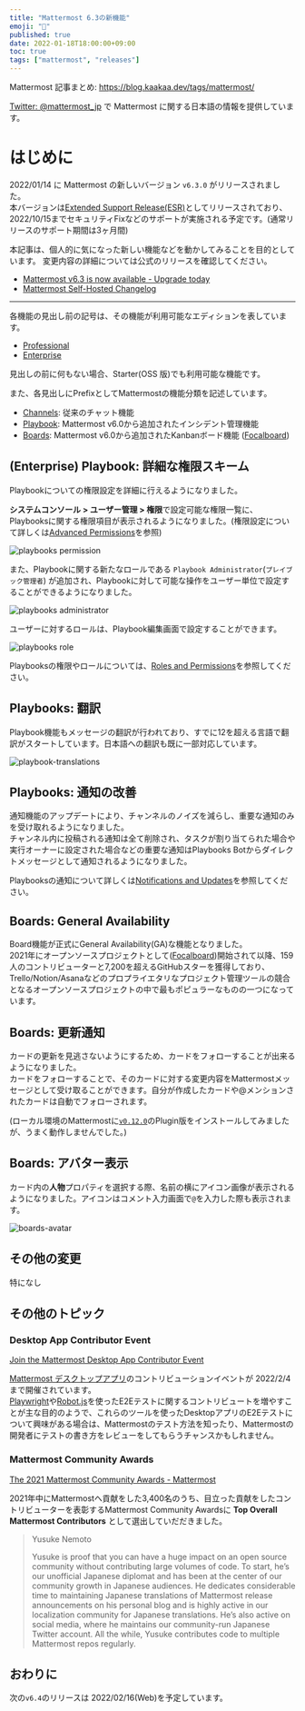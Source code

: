 ```yaml
---
title: "Mattermost 6.3の新機能"
emoji: "🎉"
published: true
date: 2022-01-18T18:00:00+09:00
toc: true
tags: ["mattermost", "releases"]
---
```


Mattermost 記事まとめ: https://blog.kaakaa.dev/tags/mattermost/

[Twitter: @mattermost_jp](https://twitter.com/mattermost_jp?lang=ja) で Mattermost に関する日本語の情報を提供しています。

# はじめに

2022/01/14 に Mattermost の新しいバージョン `v6.3.0` がリリースされました。  
本バージョンは[Extended Support Release(ESR)](https://docs.mattermost.com/upgrade/extended-support-release.html)としてリリースされており、2022/10/15までセキュリティFixなどのサポートが実施される予定です。(通常リリースのサポート期間は3ヶ月間)

本記事は、個人的に気になった新しい機能などを動かしてみることを目的としています。
変更内容の詳細については公式のリリースを確認してください。

- [Mattermost v6\.3 is now available \- Upgrade today](https://mattermost.com/blog/mattermost-v6-3-is-now-available/)
- [Mattermost Self\-Hosted Changelog](https://docs.mattermost.com/install/self-managed-changelog.html#release-v6-3-extended-support-release)

---

各機能の見出し前の記号は、その機能が利用可能なエディションを表しています。

- [Professional](https://mattermost.com/pricing/)
- [Enterprise](https://mattermost.com/pricing/)

見出しの前に何もない場合、Starter(OSS 版)でも利用可能な機能です。

また、各見出しにPrefixとしてMattermostの機能分類を記述しています。

- [Channels](https://docs.mattermost.com/guides/channels.html): 従来のチャット機能
- [Playbook](https://docs.mattermost.com/guides/playbooks.html): Mattermost v6.0から追加されたインシデント管理機能
- [Boards](https://docs.mattermost.com/guides/boards.html): Mattermost v6.0から追加されたKanbanボード機能 ([Focalboard](https://www.focalboard.com/))

## (Enterprise) Playbook: 詳細な権限スキーム

Playbookについての権限設定を詳細に行えるようになりました。

**システムコンソール > ユーザー管理 > 権限**で設定可能な権限一覧に、Playbooksに関する権限項目が表示されるようになりました。(権限設定について詳しくは[Advanced Permissions](https://docs.mattermost.com/onboard/advanced-permissions.html)を参照)

![playbooks permission](https://blog.kaakaa.dev/images/posts/mattermost/releases-6.3/playbooks-permission.png)

また、Playbookに関する新たなロールである `Playbook Administrator`(`プレイブック管理者`) が追加され、Playbookに対して可能な操作をユーザー単位で設定することができるようになりました。

![playbooks administrator](https://blog.kaakaa.dev/images/posts/mattermost/releases-6.3/playbooks-administrator.png)

ユーザーに対するロールは、Playbook編集画面で設定することができます。

![playbooks role](https://blog.kaakaa.dev/images/posts/mattermost/releases-6.3/playbooks-role.png)

Playbooksの権限やロールについては、[Roles and Permissions](https://docs.mattermost.com/playbooks/playbook-permissions.html)を参照してください。

## Playbooks: 翻訳

Playbook機能もメッセージの翻訳が行われており、すでに12を超える言語で翻訳がスタートしています。日本語への翻訳も既に一部対応しています。

![playbook-translations](https://blog.kaakaa.dev/images/posts/mattermost/releases-6.3/playbooks-translations.png)

## Playbooks: 通知の改善

通知機能のアップデートにより、チャンネルのノイズを減らし、重要な通知のみを受け取れるようになりました。  
チャンネル内に投稿される通知は全て削除され、タスクが割り当てられた場合や実行オーナーに設定された場合などの重要な通知はPlaybooks Botからダイレクトメッセージとして通知されるようになりました。

Playbooksの通知について詳しくは[Notifications and Updates](https://docs.mattermost.com/playbooks/notifications-and-updates.html)を参照してください。

## Boards: General Availability

Board機能が正式にGeneral Availability(GA)な機能となりました。  
2021年にオープンソースプロジェクトとして([Focalboard](https://github.com/mattermost/focalboard))開始されて以降、159人のコントリビューターと7,200を超えるGitHubスターを獲得しており、Trello/Notion/Asanaなどのプロプライエタリなプロジェクト管理ツールの競合となるオープンソースプロジェクトの中で最もポピュラーなものの一つになっています。

## Boards: 更新通知

カードの更新を見逃さないようにするため、カードをフォローすることが出来るようになりました。  
カードをフォローすることで、そのカードに対する変更内容をMattermostメッセージとして受け取ることができます。自分が作成したカードや@メンションされたカードは自動でフォローされます。

(ローカル環境のMattermostに[`v0.12.0`](https://github.com/mattermost/focalboard/releases/tag/v0.12.0)のPlugin版をインストールしてみましたが、うまく動作しませんでした。)

## Boards: アバター表示

カード内の**人物**プロパティを選択する際、名前の横にアイコン画像が表示されるようになりました。アイコンはコメント入力画面で`@`を入力した際も表示されます。

![boards-avatar](https://blog.kaakaa.dev/images/posts/mattermost/releases-6.3/boards-avatar.png)

## その他の変更
特になし

## その他のトピック

### Desktop App Contributor Event

[Join the Mattermost Desktop App Contributor Event](https://mattermost.com/blog/mattermost-desktop-app-contributor-event/)

[Mattermost デスクトップアプリ](https://github.com/mattermost/desktop)のコントリビューションイベントが 2022/2/4 まで開催されています。  
[Playwright](https://playwright.dev/)や[Robot.js](http://robotjs.io/)を使ったE2Eテストに関するコントリビュートを増やすことが主な目的のようで、これらのツールを使ったDesktopアプリのE2Eテストについて興味がある場合は、Mattermostのテスト方法を知ったり、Mattermostの開発者にテストの書き方をレビューをしてもらうチャンスかもしれません。

### Mattermost Community Awards
[The 2021 Mattermost Community Awards \- Mattermost](https://mattermost.com/blog/2021-mattermost-community-awards/)

2021年中にMattermostへ貢献をした3,400名のうち、目立った貢献をしたコントリビューターを表彰するMattermost Community Awardsに **Top Overall Mattermost Contributors** として選出していだだきました。

> Yusuke Nemoto
> 
> Yusuke is proof that you can have a huge impact on an open source community without contributing large volumes of code. To start, he’s our unofficial Japanese diplomat and has been at the center of our community growth in Japanese audiences. He dedicates considerable time to maintaining Japanese translations of Mattermost release announcements on his personal blog and is highly active in our localization community for Japanese translations. He’s also active on social media, where he maintains our community-run Japanese Twitter account. All the while, Yusuke contributes code to multiple Mattermost repos regularly.

## おわりに
次の`v6.4`のリリースは 2022/02/16(Web)を予定しています。
